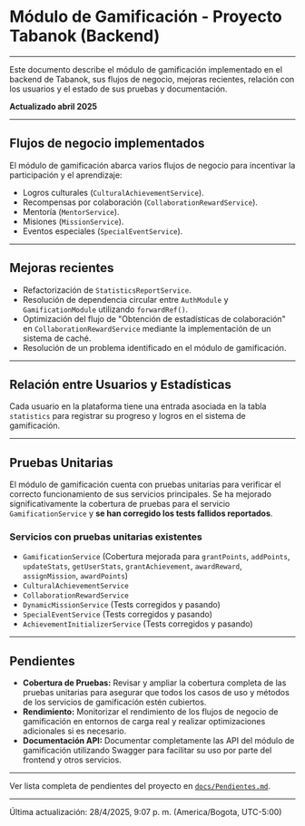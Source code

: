 # Módulo de Gamificación - Proyecto Tabanok (Backend)

---

Este documento describe el módulo de gamificación implementado en el backend de Tabanok, sus flujos de negocio, mejoras recientes, relación con los usuarios y el estado de sus pruebas y documentación.

**Actualizado abril 2025**

---

## Flujos de negocio implementados

El módulo de gamificación abarca varios flujos de negocio para incentivar la participación y el aprendizaje:

*   Logros culturales (`CulturalAchievementService`).
*   Recompensas por colaboración (`CollaborationRewardService`).
*   Mentoría (`MentorService`).
*   Misiones (`MissionService`).
*   Eventos especiales (`SpecialEventService`).

---

## Mejoras recientes

*   Refactorización de `StatisticsReportService`.
*   Resolución de dependencia circular entre `AuthModule` y `GamificationModule` utilizando `forwardRef()`.
*   Optimización del flujo de "Obtención de estadísticas de colaboración" en `CollaborationRewardService` mediante la implementación de un sistema de caché.
*   Resolución de un problema identificado en el módulo de gamificación.

---

## Relación entre Usuarios y Estadísticas

Cada usuario en la plataforma tiene una entrada asociada en la tabla `statistics` para registrar su progreso y logros en el sistema de gamificación.

---

## Pruebas Unitarias

El módulo de gamificación cuenta con pruebas unitarias para verificar el correcto funcionamiento de sus servicios principales. Se ha mejorado significativamente la cobertura de pruebas para el servicio `GamificationService` y **se han corregido los tests fallidos reportados**.

### Servicios con pruebas unitarias existentes

*   `GamificationService` (Cobertura mejorada para `grantPoints`, `addPoints`, `updateStats`, `getUserStats`, `grantAchievement`, `awardReward`, `assignMission`, `awardPoints`)
*   `CulturalAchievementService`
*   `CollaborationRewardService`
*   `DynamicMissionService` (Tests corregidos y pasando)
*   `SpecialEventService` (Tests corregidos y pasando)
*   `AchievementInitializerService` (Tests corregidos y pasando)

---

## Pendientes

*   **Cobertura de Pruebas:** Revisar y ampliar la cobertura completa de las pruebas unitarias para asegurar que todos los casos de uso y métodos de los servicios de gamificación estén cubiertos.
*   **Rendimiento:** Monitorizar el rendimiento de los flujos de negocio de gamificación en entornos de carga real y realizar optimizaciones adicionales si es necesario.
*   **Documentación API:** Documentar completamente las API del módulo de gamificación utilizando Swagger para facilitar su uso por parte del frontend y otros servicios.

---

Ver lista completa de pendientes del proyecto en [`docs/Pendientes.md`](./Pendientes.md).

---

Última actualización: 28/4/2025, 9:07 p. m. (America/Bogota, UTC-5:00)
